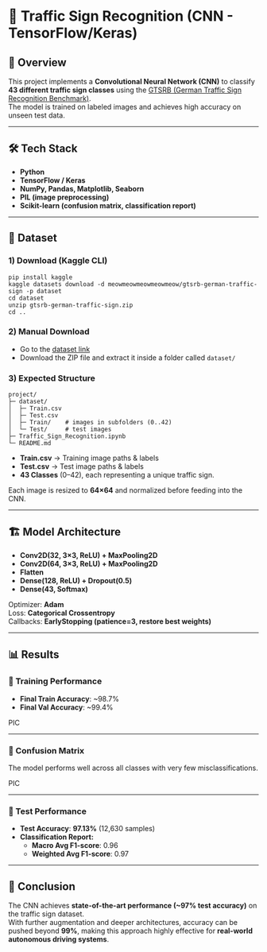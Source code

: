 # 🚦 Traffic Sign Recognition (CNN - TensorFlow/Keras)

## 📌 Overview

This project implements a **Convolutional Neural Network (CNN)** to classify **43 different traffic sign classes** using the [GTSRB (German Traffic Sign Recognition Benchmark)](https://www.kaggle.com/datasets/meowmeowmeowmeowmeow/gtsrb-german-traffic-sign).  
The model is trained on labeled images and achieves high accuracy on unseen test data.

---

## 🛠️ Tech Stack

- **Python**    
- **TensorFlow / Keras**
- **NumPy, Pandas, Matplotlib, Seaborn**
- **PIL (image preprocessing)**
- **Scikit-learn (confusion matrix, classification report)**

---

## 📂 Dataset


### 1) Download (Kaggle CLI)

```
pip install kaggle
kaggle datasets download -d meowmeowmeowmeowmeow/gtsrb-german-traffic-sign -p dataset
cd dataset
unzip gtsrb-german-traffic-sign.zip
cd ..
```

### 2) Manual Download

- Go to the [dataset link](https://www.kaggle.com/datasets/meowmeowmeowmeowmeow/gtsrb-german-traffic-sign)
- Download the ZIP file and extract it inside a folder called `dataset/`

### 3) Expected Structure

```
project/
├─ dataset/
│  ├─ Train.csv
│  ├─ Test.csv
│  ├─ Train/    # images in subfolders (0..42)
│  └─ Test/     # test images
├─ Traffic_Sign_Recognition.ipynb
└─ README.md
```

- **Train.csv** → Training image paths & labels    
- **Test.csv** → Test image paths & labels
- **43 Classes** (0–42), each representing a unique traffic sign.

Each image is resized to **64×64** and normalized before feeding into the CNN.

---

## 🏗️ Model Architecture

- **Conv2D(32, 3×3, ReLU) + MaxPooling2D**    
- **Conv2D(64, 3×3, ReLU) + MaxPooling2D**
- **Flatten**
- **Dense(128, ReLU) + Dropout(0.5)**
- **Dense(43, Softmax)**

Optimizer: **Adam**  
Loss: **Categorical Crossentropy**  
Callbacks: **EarlyStopping (patience=3, restore best weights)**

---

## 📊 Results

### 🔹 Training Performance

- **Final Train Accuracy**: ~98.7%    
- **Final Val Accuracy**: ~99.4%

PIC

---
### 🔹 Confusion Matrix

The model performs well across all classes with very few misclassifications.

PIC

---

### 🔹 Test Performance

- **Test Accuracy**: **97.13%** (12,630 samples)
- **Classification Report:**
	- **Macro Avg F1-score**: 0.96
	- **Weighted Avg F1-score**: 0.97

---
## 📌 Conclusion

The CNN achieves **state-of-the-art performance (~97% test accuracy)** on the traffic sign dataset.  
With further augmentation and deeper architectures, accuracy can be pushed beyond **99%**, making this approach highly effective for **real-world autonomous driving systems**.
